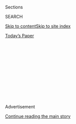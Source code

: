 <div id="app">

<div>

<div>

<div>

<div class="NYTAppHideMasthead css-1q2w90k e1suatyy0">

<div class="section css-ui9rw0 e1suatyy2">

<div class="css-eph4ug er09x8g0">

<div class="css-6n7j50">

</div>

<span class="css-1dv1kvn">Sections</span>

<div class="css-10488qs">

<span class="css-1dv1kvn">SEARCH</span>

</div>

[Skip to content](#site-content)[Skip to site index](#site-index)

</div>

<div class="css-10698na e1huz5gh0">

</div>

</div>

<div id="masthead-bar-one" class="section hasLinks css-15hmgas e1csuq9d3">

<div class="css-uqyvli e1csuq9d0">

</div>

<div class="css-1uqjmks e1csuq9d1">

</div>

<div class="css-9e9ivx">

[](https://myaccount.nytimes.com/auth/login?response_type=cookie&client_id=vi)

</div>

<div class="css-1bvtpon e1csuq9d2">

[Today’s Paper](https://www.nytimes.com/section/todayspaper)

</div>

</div>

</div>

</div>

<div data-aria-hidden="false">

<div id="site-content" role="main">

<div>

<div class="css-1aor85t" style="opacity:0.000000001;z-index:-1;visibility:hidden">

<div class="css-1hqnpie">

<div class="css-epjblv">

<span class="css-17xtcya">[Opinion](/section/opinion)</span><span class="css-x15j1o">|</span><span class="css-fwqvlz">The
Michigan Dam Failures Are a Warning</span>

</div>

<div class="css-k008qs">

<div class="css-1iwv8en">

<span class="css-18z7m18"></span>

<div>

</div>

</div>

<span class="css-1n6z4y"></span>

<div class="css-1705lsu">

<div class="css-4xjgmj">

<div class="css-4skfbu" role="toolbar" data-aria-label="Social Media Share buttons, Save button, and Comments Panel with current comment count" data-testid="share-tools">

  - 
  - 
  - 
  - 
    
    <div class="css-6n7j50">
    
    </div>

  - 

</div>

</div>

</div>

</div>

</div>

</div>

<div id="NYT_TOP_BANNER_REGION" class="css-13pd83m">

</div>

<div id="top-wrapper" class="css-1sy8kpn">

<div id="top-slug" class="css-l9onyx">

Advertisement

</div>

[Continue reading the main story](#after-top)

<div class="ad top-wrapper" style="text-align:center;height:100%;display:block;min-height:250px">

<div id="top" class="place-ad" data-position="top" data-size-key="top">

</div>

</div>

<div id="after-top">

</div>

</div>

<div>

<div class="css-v5btjw etb61u70">

<div class="css-v05ibm etb61u71">

[Opinion](/section/opinion)

</div>

</div>

<div id="sponsor-wrapper" class="css-1hyfx7x">

<div id="sponsor-slug" class="css-19vbshk">

Supported by

</div>

[Continue reading the main story](#after-sponsor)

<div id="sponsor" class="ad sponsor-wrapper" style="text-align:center;height:100%;display:block">

</div>

<div id="after-sponsor">

</div>

</div>

<div class="css-186x18t">

</div>

<div class="css-1vkm6nb ehdk2mb0">

# The Michigan Dam Failures Are a Warning

</div>

Many need repairs. Let’s fix them before climate-related flooding gets
worse.

<div class="css-18e8msd">

<div class="css-vp77d3 epjyd6m0">

<div class="css-1baulvz">

By <span class="css-1baulvz" itemprop="name">Upmanu Lall</span> and
<span class="css-1baulvz last-byline" itemprop="name">Paulina Concha
Larrauri</span>

<div class="css-8atqhb">

Dr. Lall is director of the Columbia Water Center at Columbia
University, where Ms. Concha Larrauri is a researcher.

</div>

</div>

</div>

  - May 27, 2020

  - 
    
    <div class="css-4xjgmj">
    
    <div class="css-d8bdto" role="toolbar" data-aria-label="Social Media Share buttons, Save button, and Comments Panel with current comment count" data-testid="share-tools">
    
      - 
      - 
      - 
      - 
        
        <div class="css-6n7j50">
        
        </div>
    
      - 
    
    </div>
    
    </div>

</div>

<div class="css-79elbk" data-testid="photoviewer-wrapper">

<div class="css-z3e15g" data-testid="photoviewer-wrapper-hidden">

</div>

<div class="css-1a48zt4 ehw59r15" data-testid="photoviewer-children">

![<span class="css-16f3y1r e13ogyst0" data-aria-hidden="true">The failed
Sanford Dam last week, which flooded the Tittabawassee River and parts
of Sanford,
Mich.</span><span class="css-cnj6d5 e1z0qqy90" itemprop="copyrightHolder"><span class="css-1ly73wi e1tej78p0">Credit...</span><span><span>Rebecca
Cook/Reuters</span></span></span>](https://static01.nyt.com/images/2020/05/28/opinion/27lall/27lall-articleLarge.jpg?quality=75&auto=webp&disable=upscale)

</div>

</div>

</div>

<div class="section meteredContent css-1r7ky0e" name="articleBody" itemprop="articleBody">

<div class="css-1fanzo5 StoryBodyCompanionColumn">

<div class="css-53u6y8">

Two dams down, a few thousand more to go.

Luckily, no one died last week when rain-swollen
[flooding](https://www.nytimes.com/interactive/2020/06/29/climate/hidden-flood-risk-maps.html)
breached two dams in Central Michigan. But thousands were evacuated,
homes and businesses were inundated, and [floodwaters
spilled](https://www.nytimes.com/reuters/2020/05/21/us/21reuters-usa-flood-michigan.html)
into a chemical plant and Superfund site.

Appropriately, President Trump signed an emergency declaration. But once
again, there has been little serious discussion since about what to do
to address the looming national hazard of aging dams like those that
failed in Michigan.

In November 2019, The Associated Press
[reported](https://apnews.com/f5f09a300d394900a1a88362238dbf77) that 19
dams in Michigan, including the first of the dams to breach, were in
unsatisfactory condition and presented high hazards, meaning their
failure can cause loss of life. The events of last week should not have
come as a surprise, and it is only a matter of time before a
catastrophic dam collapse will occur somewhere in the United States. The
combination of aging and poorly maintained dams and extreme,
climate-caused flooding presents potentially deadly risks for people
downstream.

We won’t be able to say we weren’t warned. The federal government
offered a stark message in its [national climate
assessment](https://nca2018.globalchange.gov/chapter/3/) in 2018,
cautioning that aging and deteriorating dams and levees “represent an
increasing hazard when exposed to extreme or, in some cases, even
moderate rainfall.” The report noted that heavy rainfalls led to
widespread dam or levee failures in 2005, 2015, 2016 and 2017. “The
national exposure to this risk,” the report said, “has not yet been
fully assessed.”

</div>

</div>

<div class="css-1fanzo5 StoryBodyCompanionColumn">

<div class="css-53u6y8">

But here is what we do know. A majority of the roughly 90,000 dams in
the United States are older than their nominal design life of 50 years,
the point when they become increasingly more difficult and expensive to
keep safe, assuming they’ve been properly maintained in the first place.
The [National Inventory of
Dams](https://nid.sec.usace.army.mil/ords/f?p=105:1::::::) includes
about 25,000 dams considered high or significant hazards if they failed.

We recently wrote a
[report](http://water.columbia.edu/files/2020/05/GRI_Report.pdf)
assessing the risks of climate-induced dam failures. We found that much
critical infrastructure — other dams, electricity-generating plants,
highways, bridges, toxic Superfund sites, water treatment and wastewater
treatment plants — lie in a path of potential destruction below aging
dams. The Michigan dam failures are an example of a cascading failure —
the breach of the Edenville Dam, which was rated by the state in 2018
[as being in unsatisfactory
condition](https://www.nytimes.com/aponline/2020/05/20/us/ap-us-midwest-flooding.html),
led to floodwaters overflowing the downstream Sanford Dam, which was
rated as being in only fair condition.

A presidential disaster declaration certainly makes sense after a dam
fails. But wouldn’t it be better to prioritize which ones to fix or
remove before disaster strikes? We recommend an approach that assesses
the potential for climate extremes, the probability of a dam failure,
and resulting direct and indirect financial losses. This would enable
regulators to expeditiously screen and identify the subset of dams that
need urgent attention and investment.

There is no doubt that climate change is increasing the frequency of
extreme rainfalls and the risk of floodwaters overtopping dams, the main
reason a dam fails. But while climate change may not be so easily
fixable, making sure dams can withstand flooding is, and it is much
cheaper than the consequences.

The Oroville Dam in the foothills of California’s Sierra Nevada
illustrates the point. In 2005, three environmental groups urged the
repair of an emergency spillway on the dam, which at 770 feet is [the
tallest](https://www.worldatlas.com/articles/tallest-dams-in-the-united-states.html)
in the United States. At the time, the work would have cost roughly
[$100
million](https://www.washingtonpost.com/news/post-nation/wp/2017/02/13/officials-were-warned-the-oroville-dam-emergency-spillway-wasnt-safe-they-didnt-listen/),
according to one of those groups. In 2017, the spillway failed. Some
185,000 people were evacuated downstream because of the potential of
catastrophic flooding. The cost of repairs following the near
catastrophe was [$1.1
billion](https://www.latimes.com/local/california/la-me-oroville-cost-20180905-story.html).

</div>

</div>

<div class="css-1fanzo5 StoryBodyCompanionColumn">

<div class="css-53u6y8">

In Michigan, Gov. Gretchen Whitmer said experts characterized the
flooding that led to the recent dam failures as a 500-year event —
something that would have a one in 500 chance of occurring in any given
year. If we consider dams in the eight-state Great Lakes region older
than 60 years (most have a design life of 50 years) that are in counties
with a population larger than 500,000, 317 dams are classified as having
a high potential for hazard in a failure. The chances of one or more of
these dams experiencing a 500- or 1,000-year flooding event in a year
would be 47 percent and 27 percent — which strikes us as pretty high.

The Great Lakes region exhibits approximately 10-year cycles of rainfall
and is currently near [record high
levels](https://www.glerl.noaa.gov/data/wlevels/levels.html#observations).
Extreme rainfalls are happening [much more
frequently](https://michigan-weather-center.org/weather-extremes-pt-2)
in the region than in the past 100 years. What is being done to prepare
for potential flooding and dam failures?

The state and the federal government have multiple offices that assess
dam safety. What we lack is an overall strategy to fix the problem and
the requisite financial resources. Rehabilitating dams with high hazard
potential [will cost](https://fas.org/sgp/crs/homesec/IF10606.pdf) an
estimated $3 billion for federal impoundments and another $19 billion
for nonfederal ones — a cost that vastly exceeds current spending.

We need a real plan and real money, and we need them soon. The
coronavirus pandemic, which we are spending billions to battle, should
at least remind us that a little bit of prevention can avert an enormous
amount of anguish.

[Upmanu Lall](http://www.columbia.edu/~ula2/) is the chairman of the
department of earth and environmental engineering and the director of
the Columbia Water Center at Columbia University. [Paulina Concha
Larrauri](https://www.earth.columbia.edu/users/profile/paulina-concha-larrauri)
is a researcher at the water center.

*The Times is committed to publishing* [*a diversity of
letters*](https://www.nytimes.com/2019/01/31/opinion/letters/letters-to-editor-new-york-times-women.html)
*to the editor. We’d like to hear what you think about this or any of
our articles. Here are some*
[*tips*](https://help.nytimes.com/hc/en-us/articles/115014925288-How-to-submit-a-letter-to-the-editor)*.
And here’s our email:*
[*letters@nytimes.com*](mailto:letters@nytimes.com)*.*

*Follow The New York Times Opinion section on*
[*Facebook*](https://www.facebook.com/nytopinion)*,* [*Twitter
(@NYTopinion)*](http://twitter.com/NYTOpinion) *and*
[*Instagram*](https://www.instagram.com/nytopinion/)*.*

</div>

</div>

</div>

<div>

</div>

<div>

</div>

<div>

</div>

<div>

<div id="bottom-wrapper" class="css-1ede5it">

<div id="bottom-slug" class="css-l9onyx">

Advertisement

</div>

[Continue reading the main story](#after-bottom)

<div id="bottom" class="ad bottom-wrapper" style="text-align:center;height:100%;display:block;min-height:90px">

</div>

<div id="after-bottom">

</div>

</div>

</div>

</div>

</div>

## Site Index

<div>

</div>

## Site Information Navigation

  - [© <span>2020</span> <span>The New York Times
    Company</span>](https://help.nytimes.com/hc/en-us/articles/115014792127-Copyright-notice)

<!-- end list -->

  - [NYTCo](https://www.nytco.com/)
  - [Contact
    Us](https://help.nytimes.com/hc/en-us/articles/115015385887-Contact-Us)
  - [Work with us](https://www.nytco.com/careers/)
  - [Advertise](https://nytmediakit.com/)
  - [T Brand Studio](http://www.tbrandstudio.com/)
  - [Your Ad
    Choices](https://www.nytimes.com/privacy/cookie-policy#how-do-i-manage-trackers)
  - [Privacy](https://www.nytimes.com/privacy)
  - [Terms of
    Service](https://help.nytimes.com/hc/en-us/articles/115014893428-Terms-of-service)
  - [Terms of
    Sale](https://help.nytimes.com/hc/en-us/articles/115014893968-Terms-of-sale)
  - [Site Map](https://spiderbites.nytimes.com)
  - [Help](https://help.nytimes.com/hc/en-us)
  - [Subscriptions](https://www.nytimes.com/subscription?campaignId=37WXW)

</div>

</div>

</div>

</div>
